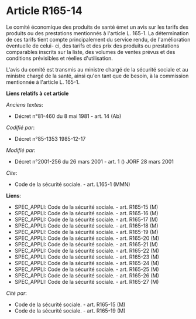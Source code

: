 # Article R165-14

Le comité économique des produits de santé émet un avis sur les tarifs des produits ou des prestations mentionnés à l'article
L. 165-1. La détermination de ces tarifs tient compte principalement du service rendu, de l'amélioration éventuelle de celui-
ci, des tarifs et des prix des produits ou prestations comparables inscrits sur la liste, des volumes de ventes prévus et des
conditions prévisibles et réelles d'utilisation.

L'avis du comité est transmis au ministre chargé de la sécurité sociale et au ministre chargé de la santé, ainsi qu'en tant
que de besoin, à la commission mentionnée à l'article L. 165-1.

**Liens relatifs à cet article**

_Anciens textes_:

  - Décret n°81-460 du 8 mai 1981 - art. 14 (Ab)

_Codifié par_:

  - Décret n°85-1353 1985-12-17

_Modifié par_:

  - Décret n°2001-256 du 26 mars 2001 - art. 1 () JORF 28 mars 2001

_Cite_:

  - Code de la sécurité sociale. - art. L165-1 (MMN)

**Liens**:

  - SPEC_APPLI: Code de la sécurité sociale. - art. R165-15 (M)
  - SPEC_APPLI: Code de la sécurité sociale. - art. R165-16 (M)
  - SPEC_APPLI: Code de la sécurité sociale. - art. R165-17 (M)
  - SPEC_APPLI: Code de la sécurité sociale. - art. R165-18 (M)
  - SPEC_APPLI: Code de la sécurité sociale. - art. R165-19 (M)
  - SPEC_APPLI: Code de la sécurité sociale. - art. R165-20 (M)
  - SPEC_APPLI: Code de la sécurité sociale. - art. R165-21 (M)
  - SPEC_APPLI: Code de la sécurité sociale. - art. R165-22 (M)
  - SPEC_APPLI: Code de la sécurité sociale. - art. R165-23 (M)
  - SPEC_APPLI: Code de la sécurité sociale. - art. R165-24 (M)
  - SPEC_APPLI: Code de la sécurité sociale. - art. R165-25 (M)
  - SPEC_APPLI: Code de la sécurité sociale. - art. R165-26 (M)
  - SPEC_APPLI: Code de la sécurité sociale. - art. R165-27 (M)

_Cité par_:

  - Code de la sécurité sociale. - art. R165-15 (M)
  - Code de la sécurité sociale. - art. R165-19 (M)
